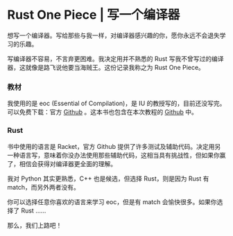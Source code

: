 # Rust One Piece | 写一个编译器

想写一个编译器。写给那些与我一样，对编译器感兴趣的你，愿你永远不会退失学习的乐趣。

写编译器不容易，不言弃更困难。我决定用并不熟悉的 Rust 写我不曾写过的编译器，这就像是路飞说他要当海贼王。这份记录我称之为 Rust One Piece。

### 教材

我使用的是 eoc (Essential of Compilation)，是 IU 的教授写的，目前还没写完。可以免费下载：官方 [Github](https://github.com/IUCompilerCourse/public-student-support-code) 。这本书也包含在本次教程的 [Github](https://github.com/siriusdemon/eoc) 中。

### Rust

书中使用的语言是 Racket，官方 Github 提供了许多测试及辅助代码。决定用另一种语言写，意味着你没办法使用那些辅助代码，这相当具有挑战性，但如果你赢了，相信会获得对编译器更全面的理解。

我对 Python 其实更熟悉，C++ 也是候选，但选择 Rust，则是因为 Rust 有 match，而另外两者没有。

你可以选择任意你喜欢的语言来学习 eoc，但是有 match 会愉快很多。如果你选择了 Rust ……

那么，我们上路吧！